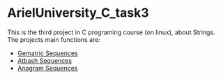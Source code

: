 # ArielUniversity_C_task3
This is the third project in C programing course (on linux), about Strings.
The projects main functions are:
* [Gematric Sequences](https://en.wikipedia.org/wiki/Gematria)
* [Atbash Sequences](https://en.wikipedia.org/wiki/Atbash) 
* [Anagram Sequences](https://en.wikipedia.org/wiki/Anagram)


